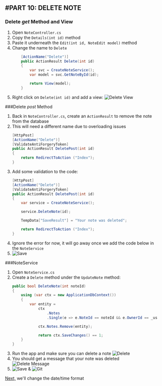 #PART 10: DELETE NOTE
---
### Delete *get* Method and View
1. Open `NoteController.cs`
2. Copy the `Details(int id)` method
3. Paste it underneath the `Edit(int id, NoteEdit model)` method
4. Change the name to `Delete`
    ```cs
        [ActionName("Delete")]
        public ActionResult Delete(int id)
        {
            var svc = CreateNoteService();
            var model = svc.GetNoteById(id);

            return View(model);
        }
    ```
5. Right click on `Delete(int id)` and add a view:
![Delete View](/assets/10.0-A.png)

###Delete *post* Method
1. Back in `NoteController.cs`, create an `ActionResult` to remove the note from the database
2. This will need a different name due to overloading issues
    ```cs
    [HttpPost]
    [ActionName("Delete")]
    [ValidateAntiForgeryToken]
    public ActionResult DeletePost(int id)
    {
        return RedirectToAction ("Index");
    }
    ```
3. Add some validation to the code:
    ```cs
    [HttpPost]
    [ActionName("Delete")]
    [ValidateAntiForgeryToken]
    public ActionResult DeletePost(int id)
    {
        var service = CreateNoteService();

        service.DeleteNote(id);

        TempData["SaveResult"] = "Your note was deleted";

        return RedirectToAction ("Index");
    }    
    ```
4. Ignore the error for now, it will go away once we add the code below in the `NoteService`
5. ![Save](/assets/font-awesome-save.png)

###NoteService
1. Open `NoteService.cs`
2. Create a `Delete` method under the `UpdateNote` method:
    ```cs
    public bool DeleteNote(int noteId)
    {
        using (var ctx = new ApplicationDbContext())
        {
            var entity = 
                ctx
                    .Notes
                    .Single(e => e.NoteId == noteId && e.OwnerId == _userId);

                ctx.Notes.Remove(entity);

                return ctx.SaveChanges() == 1;
        }
    }
    ```
3. Run the app and make sure you can delete a note
![Delete](/assets/10.0-B.png)
4. You should get a message that your note was deleted
![Delete Message](/assets/10.0-C.png)
5. ![Save](/assets/font-awesome-save.png) & ![Git](/assets/devicons_github_badge.png)

[Next,](/11-DateFormat/11.0-DateFormat.md) we'll change the date/time format
